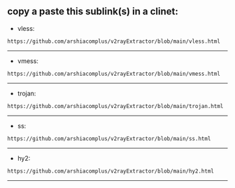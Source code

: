 ## copy a paste this sublink(s) in a clinet:
<div>
  
- vless:

```
https://github.com/arshiacomplus/v2rayExtractor/blob/main/vless.html
```
  
</div><hr>
<div>
  
- vmess:

```
https://github.com/arshiacomplus/v2rayExtractor/blob/main/vmess.html
```
  
</div><hr>
<div>

- trojan:

```
https://github.com/arshiacomplus/v2rayExtractor/blob/main/trojan.html
```
  
</div><hr>
<div>

- ss:

```
https://github.com/arshiacomplus/v2rayExtractor/blob/main/ss.html
```
  
</div><hr>
<div>
  
- hy2:

```
https://github.com/arshiacomplus/v2rayExtractor/blob/main/hy2.html
```

</div><hr>
